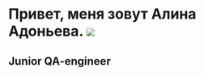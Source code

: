 Привет, меня зовут Алина Адоньева. ![](https://user-images.githubusercontent.com/18350557/176309783-0785949b-9127-417c-8b55-ab5a4333674e.gif)
=============================================================================================================================================

Junior QA-engineer
------------------
